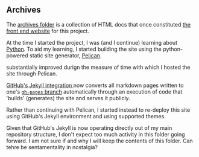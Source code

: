 ## Archives

The [archives folder](https://github.com/aaronkyle/social-development/tree/master/archive) is a collection of HTML docs that once constituted [the front end website](http://applied-anthro.com) for this project.

At the time I started the project, I was (and I continue) learning about [Python](https://www.python.org/). To aid my learning, I started building the site using the python-powered static site generator, [Pelican](http://docs.getpelican.com/).

substantially improved durign the measure of time with which I hosted the site through Pelican.

[GitHub's Jekyll integration ](https://help.github.com/articles/about-github-pages-and-jekyll/) now converts all markdown pages written to one's [`gh-pages` branch](https://help.github.com/articles/using-jekyll-as-a-static-site-generator-with-github-pages/) automatically through an execution of code that 'builds' (generates) the site and serves it publicly.

Rather than continuing with Pelican, I started instead to re-deploy this site using GitHub's Jekyll environment and using supported themes.

Given that GitHub's Jekyll is now operating directly out of my main repository structure, I don't expect too much activity in this folder going forward. I am not sure if and why I will keep the contents of this folder. Can tehre be sentamentality in nostalgia?
